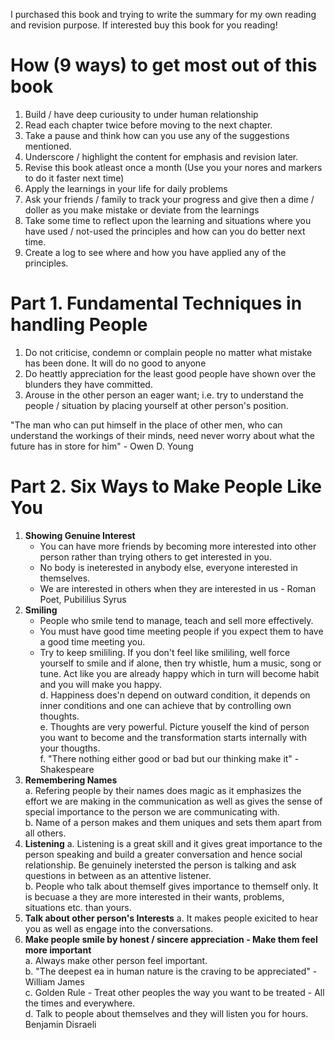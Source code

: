 I purchased this book and trying to write the summary for my own reading and revision purpose. If interested buy this book for you reading!

How (9 ways) to get most out of this book
=========================================
1. Build / have deep curiousity to under human relationship
2. Read each chapter twice before moving to the next chapter.
3. Take a pause and think how can you use any of the suggestions mentioned.
4. Underscore / highlight the content for emphasis and revision later.
5. Revise this book atleast once a month (Use you your nores and markers to do it faster next time)
6. Apply the learnings in your life for daily problems 
7. Ask your friends / family to track your progress and give then a dime / doller as you make mistake or deviate from the learnings
8. Take some time to reflect upon the learning and situations where you have used / not-used the principles and how can you do better next time.
9. Create a log to see where and how you have applied any of the principles.


Part 1. Fundamental Techniques in handling People
=================================================
1. Do not criticise, condemn or complain people no matter what mistake has been done. It will do no good to anyone
2. Do heattly appreciation for the least good people have shown over the blunders they have committed.
3. Arouse in the other person an eager want; i.e. try to understand the people / situation by placing yourself at other person's position.

"The man who can put himself in the place of other men, who can understand the workings of their minds, need never worry about what the future has in store for him" - Owen D. Young

Part 2. Six Ways to Make People Like You
========================================
1. **Showing Genuine Interest**  
    * You can have more friends by becoming more interested into other person rather than trying others to get interested in you.   
    * No body is ineterested in anybody else, everyone interested in themselves.  
    * We are interested in others when they are interested in us - Roman Poet,  Pubililius Syrus  
2. **Smiling**   
    * People who smile tend to manage, teach and sell more effectively.  
    * You must have good time meeting people if you expect them to have a good time meeting you.  
    * Try to keep smililing. If you don't feel like smililing, well force yourself to smile and if alone, then try whistle, hum a music, song or tune. Act like you are already happy which in turn will become habit and you will make you happy.  
    d. Happiness does'n depend on outward condition, it depends on inner conditions and one can achieve that by controlling own thoughts.  
    e. Thoughts are very powerful. Picture youself the kind of person you want to become and the transformation starts internally with your thougths.   
    f. "There nothing either good or bad but our thinking make it" - Shakespeare  
3. **Remembering Names**   
    a. Refering people by their names does magic as it emphasizes the effort we are making in the communication as well as gives the sense of special importance to the person we are communicating with.  
    b. Name of a person makes and them uniques and sets them apart from all others.  
4. **Listening** 
    a. Listening is a great skill and it gives great importance to the person speaking and build a greater conversation and hence social relationship. Be genuinely inetersted the person is talking and ask questions in between as an attentive listener.   
    b. People who talk about themself gives importance to themself only. It is becuase a they are more interested in their wants, problems, situations etc. than yours.  
5. **Talk about other person's Interests**
    a. It makes people exicited to hear you as well as engage into the conversations.  
6. **Make people smile by honest / sincere appreciation - Make them feel more important**  
    a. Always make other person feel important.    
    b. "The deepest ea in human nature is the craving to be appreciated" - William James  
    c. Golden Rule - Treat other peoples the way you want to be treated - All the times and everywhere.  
    d. Talk to people about themselves and they will listen you for hours. Benjamin Disraeli  
    
 
